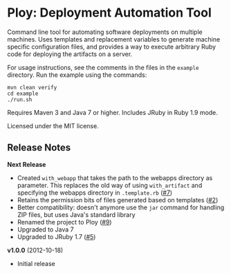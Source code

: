 
Ploy: Deployment Automation Tool
================================

Command line tool for automating software deployments on multiple machines. Uses
templates and replacement variables to generate machine specific configuration
files, and provides a way to execute arbitrary Ruby code for deploying the
artifacts on a server.

For usage instructions, see the comments in the files in the `example` directory.
Run the example using the commands:

    mvn clean verify
    cd example
    ./run.sh

Requires Maven 3 and Java 7 or higher. Includes JRuby in Ruby 1.9 mode.

Licensed under the MIT license.


Release Notes
-------------

**Next Release**

- Created `with_webapp` that takes the path to the webapps directory as parameter. This replaces the old way of using `with_artifact` and specifying the webapps directory in `.template.rb` ([#7](https://github.com/solita/ploy/issues/7))
- Retains the permission bits of files generated based on templates ([#2](https://github.com/solita/ploy/issues/2))
- Better compatibility: doesn't anymore use the `jar` command for handling ZIP files, but uses Java's standard library
- Renamed the project to Ploy ([#9](https://github.com/solita/ploy/issues/9))
- Upgraded to Java 7
- Upgraded to JRuby 1.7 ([#5](https://github.com/solita/ploy/issues/5))

**v1.0.0** (2012-10-18)

- Initial release
